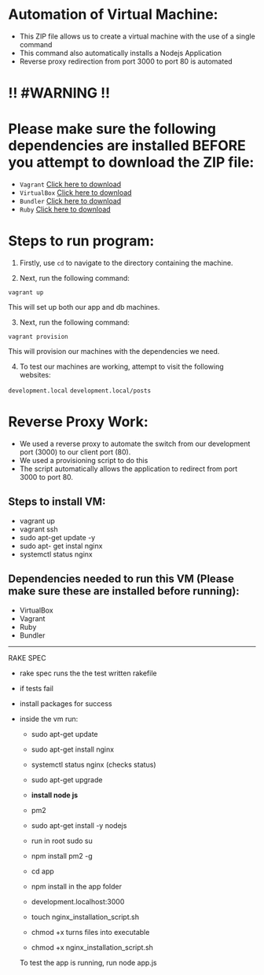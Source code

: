 # Automation of Virtual Machine:

- This ZIP file allows us to create a virtual machine with the use of a single command
- This command also automatically installs a Nodejs Application
- Reverse proxy redirection from port 3000 to port 80 is automated






# :bangbang: #WARNING :bangbang:

# Please make sure the following dependencies are installed BEFORE you attempt to download the ZIP file:

- `Vagrant` [Click here to download](https://www.vagrantup.com/downloads)
- `VirtualBox` [Click here to download](https://www.virtualbox.org/wiki/Downloads)
- `Bundler` [Click here to download](https://bundler.io/)
- `Ruby` [Click here to download](https://www.ruby-lang.org/en/downloads/)

















# Steps to run program:

1) Firstly, use `cd` to navigate to the directory containing the machine.


2) Next, run the following command:

`vagrant up`

This will set up both our app and db machines.

3) Next, run the following command:

`vagrant provision`

This will provision our machines with the dependencies we need.

4) To test our machines are working, attempt to visit the following websites:

`development.local`
`development.local/posts`


# Reverse Proxy Work:


- We used a reverse proxy to automate the switch from our development port (3000) to our client port (80).  
- We used a provisioning script to do this
- The script automatically allows the application to redirect from port 3000 to port 80.






## Steps to install VM:            
- vagrant up 
- vagrant ssh
- sudo apt-get update -y
- sudo apt- get instal nginx
- systemctl status nginx  


## Dependencies needed to run this VM (Please make sure these are installed before running):

- VirtualBox
- Vagrant
- Ruby
- Bundler


--------

RAKE SPEC
- rake spec runs the the test written rakefile 
- if tests fail 
- install packages for success
- inside the vm run:
	- sudo apt-get update
	- sudo apt-get install nginx 
	- systemctl status nginx (checks status)
	- sudo apt-get upgrade
	
	- __install node js__
	- pm2 
	- sudo apt-get install -y nodejs
	- run in root sudo su
	- npm install pm2 -g  

	- cd app 
	- npm install in the app folder 
	- development.localhost:3000
	
	- touch nginx_installation_script.sh
	- chmod +x turns files into executable 
	- chmod +x nginx_installation_script.sh	
  
  
  
  
  To test the app is running, run node app.js


